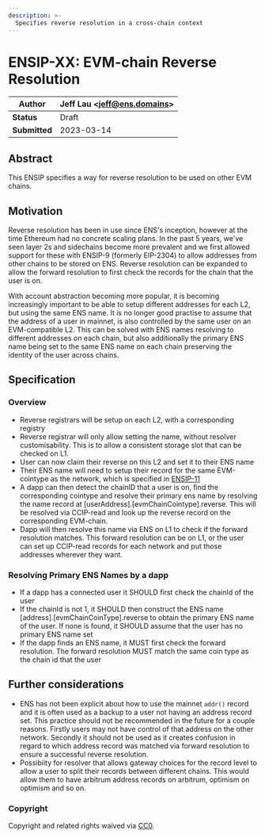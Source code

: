 ```yaml
---
description: >-
  Specifies reverse resolution in a cross-chain context
---
```


# ENSIP-XX: EVM-chain Reverse Resolution

| **Author**    | Jeff Lau \<jeff@ens.domains> |
| ------------- | ---------------------------- |
| **Status**    | Draft                        |
| **Submitted** | 2023-03-14                   |

## Abstract

This ENSIP specifies a way for reverse resolution to be used on other EVM chains.

## Motivation

Reverse resolution has been in use since ENS's inception, however at the time Ethereum had no concrete scaling plans. In the past 5 years, we've seen layer 2s and sidechains become more prevalent and we first allowed support for these with ENSIP-9 (formerly EIP-2304) to allow addresses from other chains to be stored on ENS. Reverse resolution can be expanded to allow the forward resolution to first check the records for the chain that the user is on.

With account abstraction becoming more popular, it is becoming increasingly important to be able to setup different addresses for each L2, but using the same ENS name. It is no longer good practise to assume that the address of a user in mainnet, is also controlled by the same user on an EVM-compatible L2. This can be solved with ENS names resolving to different addresses on each chain, but also additionally the primary ENS name being set to the same ENS name on each chain preserving the identity of the user across chains.

## Specification

### Overview

* Reverse registrars will be setup on each L2, with a corresponding registry
* Reverse registrar will only allow setting the name, without resolver customisability. This is to allow a consistent storage slot that can be checked on L1.
* User can now claim their reverse on this L2 and set it to their ENS name
* Their ENS name will need to setup their record for the same EVM-cointype as the network, which is specified in [ENSIP-11](https://docs.ens.domains/ens-improvement-proposals/ensip-9-multichain-address-resolution)
* A dapp can then detect the chainID that a user is on, find the corresponding cointype and resolve their primary ens name by resolving the name record at [userAddress].[evmChainCointype].reverse. This will be resolved via CCIP-read and look up the reverse record on the corresponding EVM-chain.
* Dapp will then resolve this name via ENS on L1 to check if the forward resolution matches. This forward resolution can be on L1, or the user can set up CCIP-read records for each network and put those addresses wherever they want.

### Resolving Primary ENS Names by a dapp

* If a dapp has a connected user it SHOULD first check the chainId of the user
* If the chainId is not 1, it SHOULD then construct the ENS name [address].[evmChainCoinType].reverse to obtain the primary ENS name of the user. If none is found, it SHOULD assume that the user has no primary ENS name set
* If the dapp finds an ENS name, it MUST first check the forward resolution. The forward resolution MUST match the same coin type as the chain id that the user

## Further considerations

* ENS has not been explicit about how to use the mainnet `addr()` record and it is often used as a backup to a user not having an address record set. This practice should not be recommended in the future for a couple reasons. Firstly users may not have control of that address on the other network. Secondly it should not be used as it creates confusion in regard to which address record was matched via forward resolution to ensure a successful reverse resolution.
* Possibiity for resolver that allows gateway choices for the record level to allow a user to split their records between different chains. This would allow them to have arbitrum address records on arbitrum, optimism on optimism and so on.


### Copyright

Copyright and related rights waived via [CC0](https://creativecommons.org/publicdomain/zero/1.0/).
